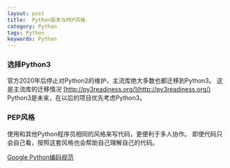 ```yaml
---
layout: post
title:  Python版本与PEP风格 
category: Python
tags: Python
keywords: Python
---
```


### 选择Python3

官方2020年后停止对Python2的维护，主流库绝大多数也都迁移到Python3。
这是主流库的迁移情况 [http://py3readiness.org/](http://py3readiness.org/)
Python3是未来，在以后的项目优先考虑Python3。


### PEP风格

使用和其他Python程序员相同的风格来写代码，更便利于多人协作。
即使代码只会自己看，按照这套风格也会帮助自己理解自己的代码。

[Google Python编码规范](http://zh-google-styleguide.readthedocs.io/en/latest/google-python-styleguide/python_style_rules)
